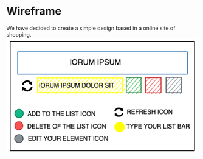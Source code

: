 # Wireframe

We have decided to create a simple design based in a online site of shopping.
![wireframe](../images/LIST_EXERCISE.png)
